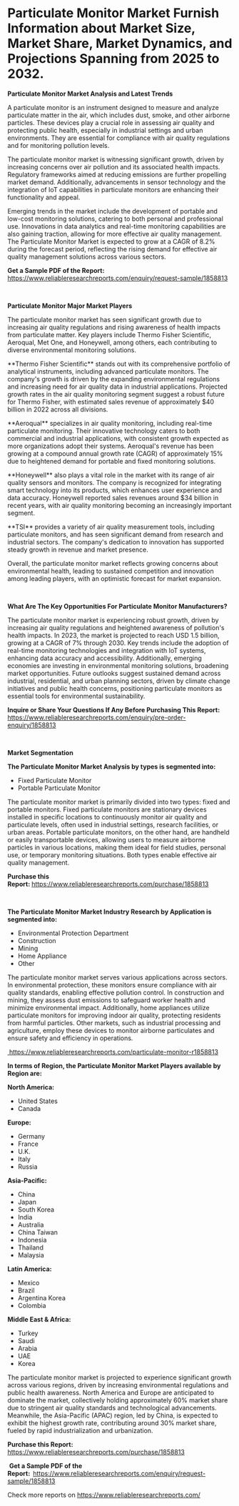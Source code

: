 <p><h1>Particulate Monitor Market Furnish Information about Market Size, Market Share, Market Dynamics, and Projections Spanning from 2025 to 2032.</h1></p><p><strong>Particulate Monitor Market Analysis and Latest Trends</strong></p>
<p><p>A particulate monitor is an instrument designed to measure and analyze particulate matter in the air, which includes dust, smoke, and other airborne particles. These devices play a crucial role in assessing air quality and protecting public health, especially in industrial settings and urban environments. They are essential for compliance with air quality regulations and for monitoring pollution levels.</p><p>The particulate monitor market is witnessing significant growth, driven by increasing concerns over air pollution and its associated health impacts. Regulatory frameworks aimed at reducing emissions are further propelling market demand. Additionally, advancements in sensor technology and the integration of IoT capabilities in particulate monitors are enhancing their functionality and appeal.</p><p>Emerging trends in the market include the development of portable and low-cost monitoring solutions, catering to both personal and professional use. Innovations in data analytics and real-time monitoring capabilities are also gaining traction, allowing for more effective air quality management. The Particulate Monitor Market is expected to grow at a CAGR of 8.2% during the forecast period, reflecting the rising demand for effective air quality management solutions across various sectors.</p></p>
<p><strong>Get a Sample PDF of the Report:&nbsp;</strong> <a href="https://www.reliableresearchreports.com/enquiry/request-sample/1858813?utm_campaign=3275&utm_medium=2&utm_source=Github&utm_content=ia&utm_term=06042025&utm_id=particulate-monitor">https://www.reliableresearchreports.com/enquiry/request-sample/1858813</a></p>
<p>&nbsp;</p>
<p><strong>Particulate Monitor Major Market Players</strong></p>
<p><p>The particulate monitor market has seen significant growth due to increasing air quality regulations and rising awareness of health impacts from particulate matter. Key players include Thermo Fisher Scientific, Aeroqual, Met One, and Honeywell, among others, each contributing to diverse environmental monitoring solutions.</p><p>**Thermo Fisher Scientific** stands out with its comprehensive portfolio of analytical instruments, including advanced particulate monitors. The company's growth is driven by the expanding environmental regulations and increasing need for air quality data in industrial applications. Projected growth rates in the air quality monitoring segment suggest a robust future for Thermo Fisher, with estimated sales revenue of approximately $40 billion in 2022 across all divisions.</p><p>**Aeroqual** specializes in air quality monitoring, including real-time particulate monitoring. Their innovative technology caters to both commercial and industrial applications, with consistent growth expected as more organizations adopt their systems. Aeroqual's revenue has been growing at a compound annual growth rate (CAGR) of approximately 15% due to heightened demand for portable and fixed monitoring solutions.</p><p>**Honeywell** also plays a vital role in the market with its range of air quality sensors and monitors. The company is recognized for integrating smart technology into its products, which enhances user experience and data accuracy. Honeywell reported sales revenues around $34 billion in recent years, with air quality monitoring becoming an increasingly important segment.</p><p>**TSI** provides a variety of air quality measurement tools, including particulate monitors, and has seen significant demand from research and industrial sectors. The company's dedication to innovation has supported steady growth in revenue and market presence.</p><p>Overall, the particulate monitor market reflects growing concerns about environmental health, leading to sustained competition and innovation among leading players, with an optimistic forecast for market expansion.</p></p>
<p>&nbsp;</p>
<p><strong>What Are The Key Opportunities For Particulate Monitor Manufacturers?</strong></p>
<p><p>The particulate monitor market is experiencing robust growth, driven by increasing air quality regulations and heightened awareness of pollution's health impacts. In 2023, the market is projected to reach USD 1.5 billion, growing at a CAGR of 7% through 2030. Key trends include the adoption of real-time monitoring technologies and integration with IoT systems, enhancing data accuracy and accessibility. Additionally, emerging economies are investing in environmental monitoring solutions, broadening market opportunities. Future outlooks suggest sustained demand across industrial, residential, and urban planning sectors, driven by climate change initiatives and public health concerns, positioning particulate monitors as essential tools for environmental sustainability.</p></p>
<p><strong>Inquire or Share Your Questions If Any Before Purchasing This Report:</strong> <a href="https://www.reliableresearchreports.com/enquiry/pre-order-enquiry/1858813?utm_campaign=3275&utm_medium=2&utm_source=Github&utm_content=ia&utm_term=06042025&utm_id=particulate-monitor">https://www.reliableresearchreports.com/enquiry/pre-order-enquiry/1858813</a></p>
<p>&nbsp;</p>
<p><strong>Market Segmentation</strong></p>
<p><strong>The Particulate Monitor Market Analysis by types is segmented into:</strong></p>
<p><ul><li>Fixed Particulate Monitor</li><li>Portable Particulate Monitor</li></ul></p>
<p><p>The particulate monitor market is primarily divided into two types: fixed and portable monitors. Fixed particulate monitors are stationary devices installed in specific locations to continuously monitor air quality and particulate levels, often used in industrial settings, research facilities, or urban areas. Portable particulate monitors, on the other hand, are handheld or easily transportable devices, allowing users to measure airborne particles in various locations, making them ideal for field studies, personal use, or temporary monitoring situations. Both types enable effective air quality management.</p></p>
<p><strong>Purchase this Report:&nbsp;</strong><a href="https://www.reliableresearchreports.com/purchase/1858813?utm_campaign=3275&utm_medium=2&utm_source=Github&utm_content=ia&utm_term=06042025&utm_id=particulate-monitor">https://www.reliableresearchreports.com/purchase/1858813</a></p>
<p>&nbsp;</p>
<p><strong>The Particulate Monitor Market Industry Research by Application is segmented into:</strong></p>
<p><ul><li>Environmental Protection Department</li><li>Construction</li><li>Mining</li><li>Home Appliance</li><li>Other</li></ul></p>
<p><p>The particulate monitor market serves various applications across sectors. In environmental protection, these monitors ensure compliance with air quality standards, enabling effective pollution control. In construction and mining, they assess dust emissions to safeguard worker health and minimize environmental impact. Additionally, home appliances utilize particulate monitors for improving indoor air quality, protecting residents from harmful particles. Other markets, such as industrial processing and agriculture, employ these devices to monitor airborne particulates and ensure safety and efficiency in operations.</p></p>
<p><a href="https://www.reliableresearchreports.com/particulate-monitor-r1858813?utm_campaign=3275&utm_medium=2&utm_source=Github&utm_content=ia&utm_term=06042025&utm_id=particulate-monitor">&nbsp;https://www.reliableresearchreports.com/particulate-monitor-r1858813</a></p>
<p><strong>In terms of Region, the Particulate Monitor Market Players available by Region are:</strong></p>
<p>
    <p> <strong> North America: </strong>
        <ul>
            <li>United States</li>
            <li>Canada</li>
        </ul>
        </p> 
    <p> <strong> Europe: </strong>
        <ul>
            <li>Germany</li>
            <li>France</li>
            <li>U.K.</li>
            <li>Italy</li>
            <li>Russia</li>
        </ul>
        </p> 
    <p> <strong> Asia-Pacific: </strong>
        <ul>
            <li>China</li>
            <li>Japan</li>
            <li>South Korea</li>
            <li>India</li>
            <li>Australia</li>
            <li>China Taiwan</li>
            <li>Indonesia</li>
            <li>Thailand</li>
            <li>Malaysia</li>
        </ul>
        </p> 
    <p> <strong> Latin America: </strong>
        <ul>
            <li>Mexico</li>
            <li>Brazil</li>
            <li>Argentina Korea</li>
            <li>Colombia</li>
        </ul>
        </p> 
    <p> <strong> Middle East & Africa: </strong>
        <ul>
            <li>Turkey</li>
            <li>Saudi</li>
            <li>Arabia</li>
            <li>UAE</li>
            <li>Korea</li>
        </ul>
    </p>
    </p>
<p><p>The particulate monitor market is projected to experience significant growth across various regions, driven by increasing environmental regulations and public health awareness. North America and Europe are anticipated to dominate the market, collectively holding approximately 60% market share due to stringent air quality standards and technological advancements. Meanwhile, the Asia-Pacific (APAC) region, led by China, is expected to exhibit the highest growth rate, contributing around 30% market share, fueled by rapid industrialization and urbanization.</p></p>
<p><strong>Purchase this Report: </strong><a href="https://www.reliableresearchreports.com/purchase/1858813?utm_campaign=3275&utm_medium=2&utm_source=Github&utm_content=ia&utm_term=06042025&utm_id=particulate-monitor">https://www.reliableresearchreports.com/purchase/1858813</a></p>
<p>&nbsp;<strong>Get a Sample PDF of the Report:&nbsp;&nbsp;</strong><a href="https://www.reliableresearchreports.com/enquiry/request-sample/1858813?utm_campaign=3275&utm_medium=2&utm_source=Github&utm_content=ia&utm_term=06042025&utm_id=particulate-monitor">https://www.reliableresearchreports.com/enquiry/request-sample/1858813</a></p>
<p><strong></strong></p>
<p>Check more reports on <a href="https://www.reliableresearchreports.com/?utm_campaign=3275&utm_medium=2&utm_source=Github&utm_content=ia&utm_term=06042025&utm_id=particulate-monitor">https://www.reliableresearchreports.com/</a></p>